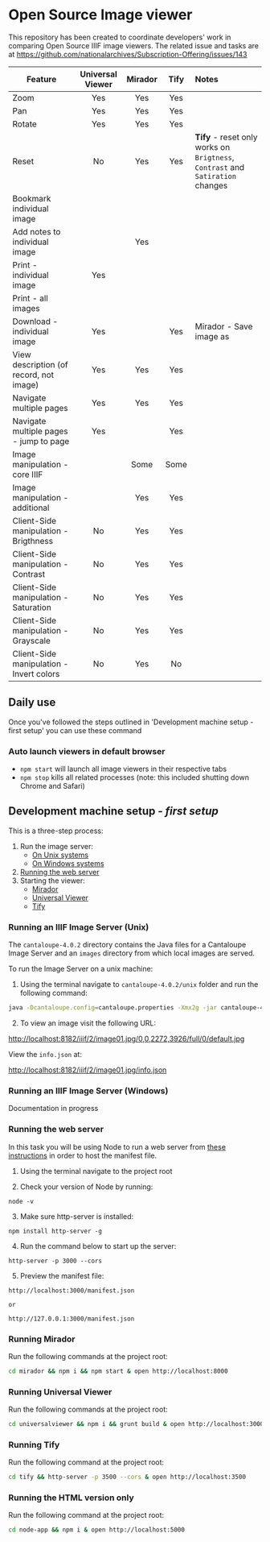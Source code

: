 # Open Source Image viewer

This repository has been created to coordinate developers' work in comparing Open Source IIIF image viewers. The related issue and tasks are at https://github.com/nationalarchives/Subscription-Offering/issues/143

| Feature                                   | Universal Viewer  | Mirador   | Tify   | Notes
| -------------                             |:-------------:    | :-:       | :-:    | :----
| Zoom                                      | Yes               |  Yes      | Yes    |
| Pan                                       | Yes               |  Yes      | Yes    |
| Rotate                                    | Yes               |  Yes      | Yes    |
| Reset                                     | No 	        |  Yes      | Yes    |**Tify** - reset only works on `Brigtness`, `Contrast` and `Satiration` changes
| Bookmark individual image                 |                   |           |        |
| Add notes to individual image             |                   |  Yes      |        |
| Print - individual image                  | Yes               |           |        |
| Print - all images                        |                   |           |        |
| Download - individual image               | Yes               |           | Yes    | Mirador - Save image as
| View description (of record, not image)   | Yes               |  Yes      | Yes    |
| Navigate multiple pages                   | Yes               |  Yes      | Yes    |
| Navigate multiple pages - jump to page    | Yes               |           | Yes    |
| Image manipulation - core IIIF            |                   |  Some     | Some   |
| Image manipulation - additional           |                   |  Yes      | Yes    |
| Client-Side manipulation - Brigthness     | No     		|  Yes      | Yes    |
| Client-Side manipulation - Contrast       | No 		|  Yes      | Yes    |
| Client-Side manipulation - Saturation     | No		|  Yes      | Yes    |
| Client-Side manipulation - Grayscale      | No		|  Yes      | Yes    |
| Client-Side manipulation - Invert colors  | No		|  Yes      | No     |

## Daily use

Once you've followed the steps outlined in 'Development machine setup - first setup' you can use these command

### Auto launch viewers in default browser

* `npm start` will launch all image viewers in their respective tabs
* `npm stop` kills all related processes (note: this included shutting down Chrome and Safari)

## Development machine setup - _first setup_

This is a three-step process:

1. Run the image server:
	* [On Unix systems](#running-an-iiif-image-server-unix)
	* [On Windows systems](#running-an-iiif-image-server-windows)
2. [Running the web server](#running-the-web-server)
3. Starting the viewer:
	* [Mirador](#running-mirador)
	* [Universal Viewer](#running-universal-viewer)
	* [Tify](#running-tify)

### Running an IIIF Image Server (Unix)

The `cantaloupe-4.0.2` directory contains the Java files for a Cantaloupe Image Server and an `images` directory from which local images are served. 

To run the Image Server on a unix machine:

1. Using the terminal navigate to `cantaloupe-4.0.2/unix` folder and run the following command:

```bash
java -Dcantaloupe.config=cantaloupe.properties -Xmx2g -jar cantaloupe-4.0.2.war
```

2. To view an image visit the following URL: 

[http://localhost:8182/iiif/2/image01.jpg/0,0,2272,3926/full/0/default.jpg](http://localhost:8182/iiif/2/image01.jpg/0,0,2272,3926/full/0/default.jpg)

View the `info.json` at: 

[http://localhost:8182/iiif/2/image01.jpg/info.json](http://localhost:8182/iiif/2/image01.jpg/info.json)

### Running an IIIF Image Server (Windows)

Documentation in progress

### Running the web server

In this task you will be using Node to run a web server from [these instructions](http://ronallo.com/iiif-workshop-new/preparation/web-server.html#node) in order to host the manifest file.

1. Using the terminal navigate to the project root

2. Check your version of Node by running:
````
node -v
````

3. Make sure http-server is installed:
````
npm install http-server -g
````

4. Run the command below to start up the server:
````
http-server -p 3000 --cors
````

5. Preview the manifest file:
````
http://localhost:3000/manifest.json

or

http://127.0.0.1:3000/manifest.json
````

### Running Mirador

Run the following commands at the project root:
```bash
cd mirador && npm i && npm start & open http://localhost:8000
```

### Running Universal Viewer

Run the following commands at the project root:
```bash
cd universalviewer && npm i && grunt build & open http://localhost:3000/uv.html
```

### Running Tify

Run the following command at the project root:

```bash
cd tify && http-server -p 3500 --cors & open http://localhost:3500
```

### Running the HTML version only

Run the following command at the project root:

```bash
cd node-app && npm i & open http://localhost:5000
```
